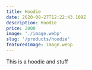 ```yaml
---
title: Hoodie
date: 2020-08-27T12:22:43.109Z
description: Hoodie
price: 2000
image: './image.webp'
slug: '/products/hoodie'
featuredImage: image.webp
---
```

This is a hoodie and stuff